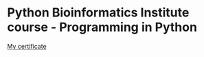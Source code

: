 # Python Bioinformatics Institute course - Programming in Python
[My certificate](https://stepik.org/cert/1500206)
